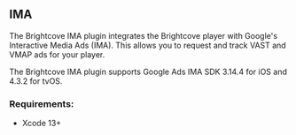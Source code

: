 IMA
--------------

The Brightcove IMA plugin integrates the Brightcove player with Google's Interactive Media Ads (IMA). This allows you to request and track VAST and VMAP ads for your player.

The Brightcove IMA plugin supports Google Ads IMA SDK 3.14.4 for iOS and 4.3.2 for tvOS.

### Requirements:

- Xcode 13+



